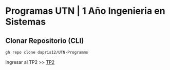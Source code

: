 # Programas UTN | 1 Año Ingenieria en Sistemas

## Clonar Repositorio (CLI)
```bash
gh repo clone dapris12/UTN-Programms
```
Ingresar al TP2 >> [TP2](https://github.com/dapris12/UTN-Programms/blob/2309df370b19c7a2c2f5840c08ec79be6a503524/Trabajos%20Practicos/TP2.py)
